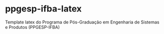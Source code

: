 # ppgesp-ifba-latex
Template latex do Programa de Pós-Graduação em Engenharia de Sistemas e Produtos (PPGESP-IFBA)
